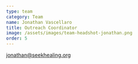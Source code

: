 ```yaml
---
type: team
category: Team
name: Jonathan Vascellaro
title: Outreach Coordinator
image: /assets/images/team-headshot-jonathan.png
order: 5
---
```


<jonathan@seekhealing.org>